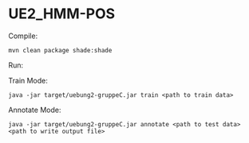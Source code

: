 # UE2_HMM-POS

Compile:

``mvn clean package shade:shade``

Run:

Train Mode:

``java -jar target/uebung2-gruppeC.jar train <path to train data>``

Annotate Mode:

``java -jar target/uebung2-gruppeC.jar annotate <path to test data> <path to write output file>``

